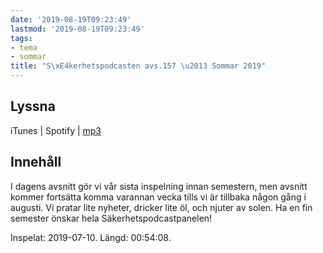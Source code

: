```yaml
---
date: '2019-08-19T09:23:49'
lastmod: '2019-08-19T09:23:49'
tags:
- tema
- sommar
title: "S\xE4kerhetspodcasten avs.157 \u2013 Sommar 2019"
---
```

## Lyssna

iTunes \| Spotify \| [mp3](http://traffic.libsyn.com/sakerhetspodcasten/2019-07-10_Sakerhetspodcasten.mp3)

## Innehåll

I dagens avsnitt gör vi vår sista inspelning innan semestern, men avsnitt kommer
fortsätta komma varannan vecka tills vi är tillbaka någon gång i augusti. Vi pratar
lite nyheter, dricker lite öl, och njuter av solen. Ha en fin semester önskar hela
Säkerhetspodcastpanelen!

Inspelat: 2019-07-10. Längd: 00:54:08.

